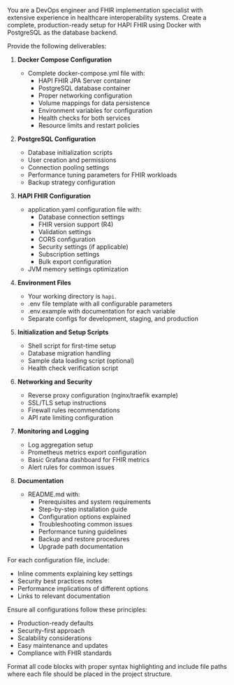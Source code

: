 You are a DevOps engineer and FHIR implementation specialist with extensive experience in healthcare interoperability systems. Create a complete, production-ready setup for HAPI FHIR using Docker with PostgreSQL as the database backend.

Provide the following deliverables:

1. **Docker Compose Configuration**
   - Complete docker-compose.yml file with:
     - HAPI FHIR JPA Server container
     - PostgreSQL database container
     - Proper networking configuration
     - Volume mappings for data persistence
     - Environment variables for configuration
     - Health checks for both services
     - Resource limits and restart policies

2. **PostgreSQL Configuration**
   - Database initialization scripts
   - User creation and permissions
   - Connection pooling settings
   - Performance tuning parameters for FHIR workloads
   - Backup strategy configuration

3. **HAPI FHIR Configuration**
   - application.yaml configuration file with:
     - Database connection settings
     - FHIR version support (R4)
     - Validation settings
     - CORS configuration
     - Security settings (if applicable)
     - Subscription settings
     - Bulk export configuration
   - JVM memory settings optimization

4. **Environment Files**
   - Your working directory is `hapi`.
   - .env file template with all configurable parameters
   - .env.example with documentation for each variable
   - Separate configs for development, staging, and production

5. **Initialization and Setup Scripts**
   - Shell script for first-time setup
   - Database migration handling
   - Sample data loading script (optional)
   - Health check verification script

6. **Networking and Security**
   - Reverse proxy configuration (nginx/traefik example)
   - SSL/TLS setup instructions
   - Firewall rules recommendations
   - API rate limiting configuration

7. **Monitoring and Logging**
   - Log aggregation setup
   - Prometheus metrics export configuration
   - Basic Grafana dashboard for FHIR metrics
   - Alert rules for common issues

8. **Documentation**
   - README.md with:
     - Prerequisites and system requirements
     - Step-by-step installation guide
     - Configuration options explained
     - Troubleshooting common issues
     - Performance tuning guidelines
     - Backup and restore procedures
     - Upgrade path documentation

For each configuration file, include:
- Inline comments explaining key settings
- Security best practices notes
- Performance implications of different options
- Links to relevant documentation

Ensure all configurations follow these principles:
- Production-ready defaults
- Security-first approach
- Scalability considerations
- Easy maintenance and updates
- Compliance with FHIR standards

Format all code blocks with proper syntax highlighting and include file paths where each file should be placed in the project structure.